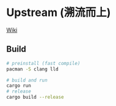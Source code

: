 # Upstream (溯流而上)

[Wiki][wiki]

## Build

```bash
# preinstall (fast compile)
pacman -S clang lld

# build and run
cargo run
# release
cargo build --release
```

[wiki]: https://kuzumajo.github.io/wiki/
